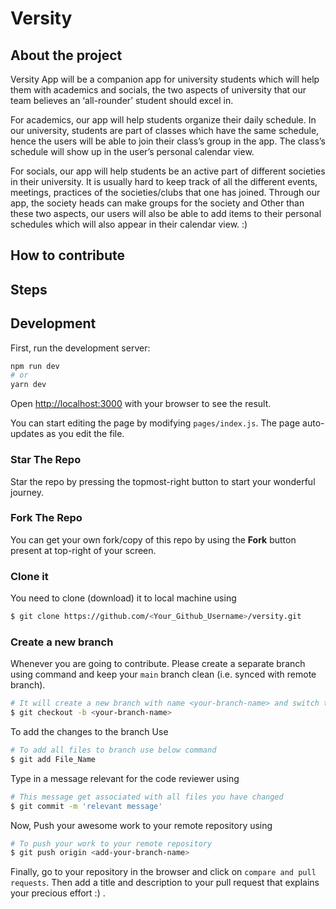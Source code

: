 # Versity
## About the project

Versity App will be a companion app for university students which will help them with academics and socials, the two aspects of university that our team believes an ‘all-rounder’ student should excel in.

For academics, our app will help students organize their daily schedule. In our university, students are part of classes which have the same schedule, hence the users will be able to join their class’s group in the app. The class’s schedule will show up in the user’s personal calendar view.

For socials, our app will help students be an active part of different societies in their university. It is usually hard to keep track of all the different events, meetings, practices of the societies/clubs that one has joined. Through our app, the society heads can make groups for the society and 
Other than these two aspects, our users will also be able to add items to their personal schedules which will also appear in their calendar view. :)

## How to contribute

## Steps

## Development 

First, run the development server:

```bash
npm run dev
# or
yarn dev
```
Open [http://localhost:3000](http://localhost:3000) with your browser to see the result.

You can start editing the page by modifying `pages/index.js`. The page auto-updates as you edit the file.

### Star The Repo

Star the repo by pressing the topmost-right button to start your wonderful journey.

### Fork The Repo

You can get your own fork/copy of this repo by using the <b>Fork</b> button present at top-right of your screen.

### Clone it

You need to clone (download) it to local machine using

```sh
$ git clone https://github.com/<Your_Github_Username>/versity.git
```

### Create a new branch

Whenever you are going to contribute. Please create a separate branch using command and keep your `main` branch clean (i.e. synced with remote branch).

```sh
# It will create a new branch with name <your-branch-name> and switch to branch 
$ git checkout -b <your-branch-name>
```
To add the changes to the branch Use

```sh
# To add all files to branch use below command
$ git add File_Name
```

Type in a message relevant for the code reviewer using

```sh
# This message get associated with all files you have changed
$ git commit -m 'relevant message'
```

Now, Push your awesome work to your remote repository using

```sh
# To push your work to your remote repository
$ git push origin <add-your-branch-name>
```

Finally, go to your repository in the browser and click on `compare and pull requests`.
Then add a title and description to your pull request that explains your precious effort :) .






